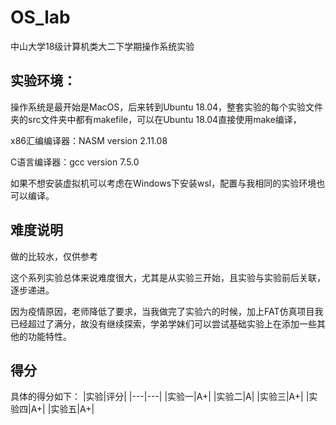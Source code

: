 # OS_lab
中山大学18级计算机类大二下学期操作系统实验

## 实验环境：
操作系统是最开始是MacOS，后来转到Ubuntu 18.04，整套实验的每个实验文件夹的src文件夹中都有makefile，可以在Ubuntu 18.04直接使用make编译，

x86汇编编译器：NASM version 2.11.08

C语言编译器：gcc version 7.5.0

如果不想安装虚拟机可以考虑在Windows下安装wsl，配置与我相同的实验环境也可以编译。
## 难度说明
做的比较水，仅供参考

这个系列实验总体来说难度很大，尤其是从实验三开始，且实验与实验前后关联，逐步递进。

因为疫情原因，老师降低了要求，当我做完了实验六的时候，加上FAT仿真项目我已经超过了满分，故没有继续探索，学弟学妹们可以尝试基础实验上在添加一些其他的功能特性。

## 得分
具体的得分如下：
|实验|评分|
|---|---|
|实验一|A+|
|实验二|A|
|实验三|A+|
|实验四|A+|
|实验五|A+|

